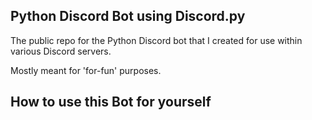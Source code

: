 ## Python Discord Bot using Discord.py

The public repo for the Python Discord bot that I created for use within various Discord servers.

Mostly meant for 'for-fun' purposes.

## How to use this Bot for yourself
